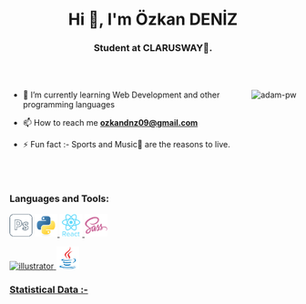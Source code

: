 <h1 align="center">Hi 👋, I'm Özkan DENİZ</h1>
<h3 align="center">Student at CLARUSWAY🌟.</h3>

<br>

<br>

<p><img align="right" src="https://github.com/Adam-pw/Adam-pw/blob/main/animation_500_kxa883sd.gif" alt="adam-pw" /></p>


- 🌱 I’m currently learning Web Development and other programming languages

- 📫 How to reach me **ozkandnz09@gmail.com**

- ⚡ Fun fact :- Sports and Music🎵 are the reasons to live.

<br>
<br>

<h3 align="left">Languages and Tools:</h3>
<p align="left">
 <img
 src="https://raw.githubusercontent.com/devicons/devicon/master/icons/photoshop/photoshop-line.svg" alt="photoshop"
 width="40" height="40" /> </a> <a href="https://www.python.org" target="_blank" rel="noreferrer"> <img
 src="https://raw.githubusercontent.com/devicons/devicon/master/icons/python/python-original.svg" alt="python"
 width="40" height="40" /> </a> <a href="https://reactjs.org/" target="_blank" rel="noreferrer"> <img
 src="https://raw.githubusercontent.com/devicons/devicon/master/icons/react/react-original-wordmark.svg"
 alt="react" width="40" height="40" /> </a> <a href="https://sass-lang.com" target="_blank" rel="noreferrer"> <img
 src="https://raw.githubusercontent.com/devicons/devicon/master/icons/sass/sass-original.svg" alt="sass" width="40"
 height="40" /></p>
  <img
      src="https://www.vectorlogo.zone/logos/adobe_illustrator/adobe_illustrator-icon.svg" alt="illustrator" width="40"
      height="40" /> </a> <a href="https://www.java.com" target="_blank" rel="noreferrer"> <img
      src="https://raw.githubusercontent.com/devicons/devicon/master/icons/java/java-original.svg" alt="java" width="40"
      height="40" /> </a> <a href="https://developer.mozilla.org/en-US/docs/Web/JavaScript" target="_blank"
    rel="noreferrer">

<br>

<h3>Statistical Data :-</h3>
<p></p>

<br>
<br>

<p></p>
      
<p></p>


